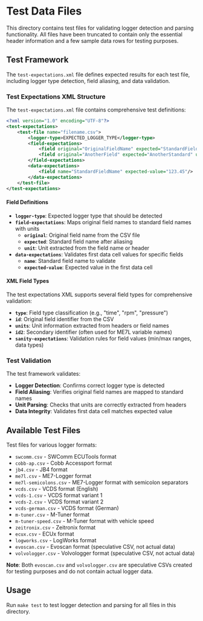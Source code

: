 # Test Data Files

This directory contains test files for validating logger detection and parsing functionality. All files have been truncated to contain only the essential header information and a few sample data rows for testing purposes.

## Test Framework

The `test-expectations.xml` file defines expected results for each test file, including logger type detection, field aliasing, and data validation.

### Test Expectations XML Structure

The `test-expectations.xml` file contains comprehensive test definitions:

```xml
<?xml version="1.0" encoding="UTF-8"?>
<test-expectations>
    <test-file name="filename.csv">
        <logger-type>EXPECTED_LOGGER_TYPE</logger-type>
        <field-expectations>
            <field original="OriginalFieldName" expected="StandardFieldName" unit="Unit"/>
            <field original="AnotherField" expected="AnotherStandard" unit="AnotherUnit"/>
        </field-expectations>
        <data-expectations>
            <field name="StandardFieldName" expected-value="123.45"/>
        </data-expectations>
    </test-file>
</test-expectations>
```

#### Field Definitions

- **`logger-type`**: Expected logger type that should be detected
- **`field-expectations`**: Maps original field names to standard field names with units
  - **`original`**: Original field name from the CSV file
  - **`expected`**: Standard field name after aliasing
  - **`unit`**: Unit extracted from the field name or header
- **`data-expectations`**: Validates first data cell values for specific fields
  - **`name`**: Standard field name to validate
  - **`expected-value`**: Expected value in the first data cell

#### XML Field Types

The test expectations XML supports several field types for comprehensive validation:

- **`type`**: Field type classification (e.g., "time", "rpm", "pressure")
- **`id`**: Original field identifier from the CSV
- **`units`**: Unit information extracted from headers or field names
- **`id2`**: Secondary identifier (often used for ME7L variable names)
- **`sanity-expectations`**: Validation rules for field values (min/max ranges, data types)

### Test Validation

The test framework validates:

- **Logger Detection**: Confirms correct logger type is detected
- **Field Aliasing**: Verifies original field names are mapped to standard names
- **Unit Parsing**: Checks that units are correctly extracted from headers
- **Data Integrity**: Validates first data cell matches expected value

## Available Test Files

Test files for various logger formats:

- `swcomm.csv` - SWComm ECUTools format
- `cobb-ap.csv` - Cobb Accessport format
- `jb4.csv` - JB4 format
- `me7l.csv` - ME7-Logger format
- `me7l-semicolons.csv` - ME7-Logger format with semicolon separators
- `vcds.csv` - VCDS format (English)
- `vcds-1.csv` - VCDS format variant 1
- `vcds-2.csv` - VCDS format variant 2
- `vcds-german.csv` - VCDS format (German)
- `m-tuner.csv` - M-Tuner format
- `m-tuner-speed.csv` - M-Tuner format with vehicle speed
- `zeitronix.csv` - Zeitronix format
- `ecux.csv` - ECUx format
- `logworks.csv` - LogWorks format
- `evoscan.csv` - Evoscan format (speculative CSV, not actual data)
- `volvologger.csv` - Volvologger format (speculative CSV, not actual data)

**Note**: Both `evoscan.csv` and `volvologger.csv` are speculative CSVs created for testing purposes and do not contain actual logger data.

## Usage

Run `make test` to test logger detection and parsing for all files in this directory.
